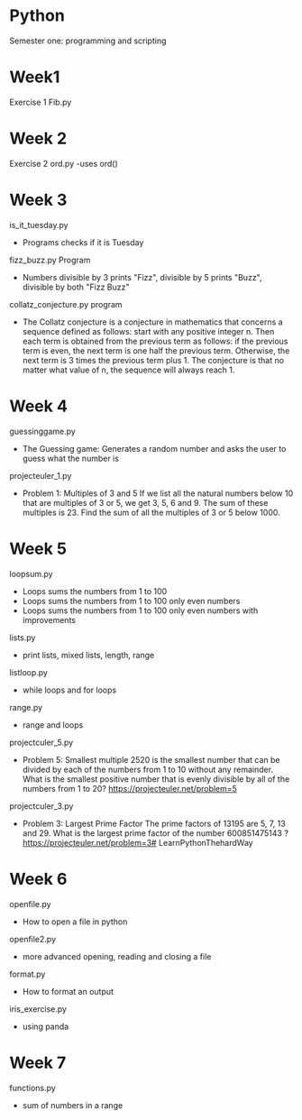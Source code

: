 # Python
Semester one: programming and scripting

# Week1
Exercise 1
Fib.py


# Week 2
Exercise 2
ord.py
-uses ord()


# Week 3
is_it_tuesday.py 
- Programs checks if it is Tuesday


fizz_buzz.py Program
- Numbers divisible by 3 prints "Fizz", divisible by 5 prints "Buzz", divisible by both "Fizz Buzz" 


collatz_conjecture.py program   
- The Collatz conjecture is a conjecture in mathematics that concerns a sequence defined as follows: start with any positive integer n. Then each term is obtained from the previous term as follows: if the previous term is even, the next term is one half the previous term. Otherwise, the next term is 3 times the previous term plus 1. The conjecture is that no matter what value of n, the sequence will always reach 1.

# Week 4
guessinggame.py
- The Guessing game: Generates a random number and asks the user to guess what the number is

projecteuler_1.py
- Problem 1: Multiples of 3 and 5
 If we list all the natural numbers below 10 that are multiples of 3 or 5, we get 3, 5, 6 and 9. The sum of these multiples is 23.
 Find the sum of all the multiples of 3 or 5 below 1000.

# Week 5
loopsum.py
- Loops sums the numbers from 1 to 100
- Loops sums the numbers from 1 to 100 only even numbers
- Loops sums the numbers from 1 to 100 only even numbers with improvements

lists.py
- print lists, mixed lists, length, range 

listloop.py
- while loops and for loops

range.py
- range and loops

projectculer_5.py
- Problem 5: Smallest multiple
2520 is the smallest number that can be divided by each of the numbers from 1 to 10 without any remainder.
What is the smallest positive number that is evenly divisible by all of the numbers from 1 to 20?
https://projecteuler.net/problem=5

projectculer_3.py
- Problem 3: Largest Prime Factor
The prime factors of 13195 are 5, 7, 13 and 29.
What is the largest prime factor of the number 600851475143 ?
https://projecteuler.net/problem=3# LearnPythonThehardWay

# Week 6
openfile.py
- How to open a file in python

openfile2.py
- more advanced opening, reading and closing a file

format.py
- How to format an output

iris_exercise.py
- using panda

# Week 7
functions.py
- sum of numbers in a range